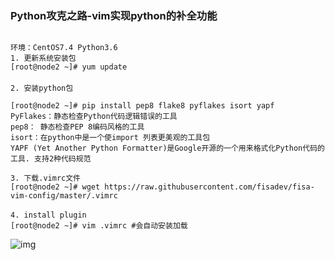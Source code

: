 

### **Python攻克之路-vim实现python的补全功能** 



```

环境：CentOS7.4 Python3.6
1. 更新系统安装包
[root@node2 ~]# yum update
　　
2. 安装python包

[root@node2 ~]# pip install pep8 flake8 pyflakes isort yapf
PyFlakes：静态检查Python代码逻辑错误的工具
pep8： 静态检查PEP 8编码风格的工具
isort：在python中是一个使import 列表更美观的工具包
YAPF (Yet Another Python Formatter)是Google开源的一个用来格式化Python代码的工具. 支持2种代码规范

3. 下载.vimrc文件
[root@node2 ~]# wget https://raw.githubusercontent.com/fisadev/fisa-vim-config/master/.vimrc
　　
4. install plugin
[root@node2 ~]# vim .vimrc #会自动安装加载
```

![img](https://images2018.cnblogs.com/blog/1142788/201804/1142788-20180430084904013-680236054.png)